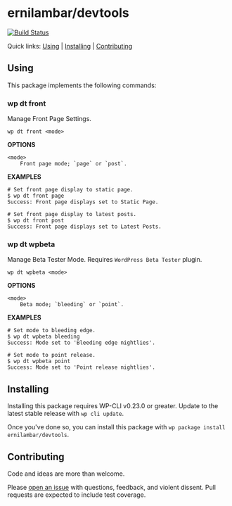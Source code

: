 ernilambar/devtools
===================



[![Build Status](https://travis-ci.org/ernilambar/devtools.svg?branch=master)](https://travis-ci.org/ernilambar/devtools)

Quick links: [Using](#using) | [Installing](#installing) | [Contributing](#contributing)

## Using
This package implements the following commands:

### wp dt front
Manage Front Page Settings.

~~~
wp dt front <mode>
~~~

**OPTIONS**

	<mode>
		Front page mode; `page` or `post`.

**EXAMPLES**

~~~
# Set front page display to static page.
$ wp dt front page
Success: Front page displays set to Static Page.

# Set front page display to latest posts.
$ wp dt front post
Success: Front page displays set to Latest Posts.
~~~

### wp dt wpbeta
Manage Beta Tester Mode. Requires `WordPress Beta Tester` plugin.

~~~
wp dt wpbeta <mode>
~~~

**OPTIONS**

	<mode>
		Beta mode; `bleeding` or `point`.

**EXAMPLES**

~~~
# Set mode to bleeding edge.
$ wp dt wpbeta bleeding
Success: Mode set to 'Bleeding edge nightlies'.

# Set mode to point release.
$ wp dt wpbeta point
Success: Mode set to 'Point release nightlies'.
~~~

## Installing

Installing this package requires WP-CLI v0.23.0 or greater. Update to the latest stable release with `wp cli update`.

Once you've done so, you can install this package with `wp package install ernilambar/devtools`.

## Contributing

Code and ideas are more than welcome.

Please [open an issue](https://github.com/ernilambar/devtools/issues) with questions, feedback, and violent dissent. Pull requests are expected to include test coverage.
